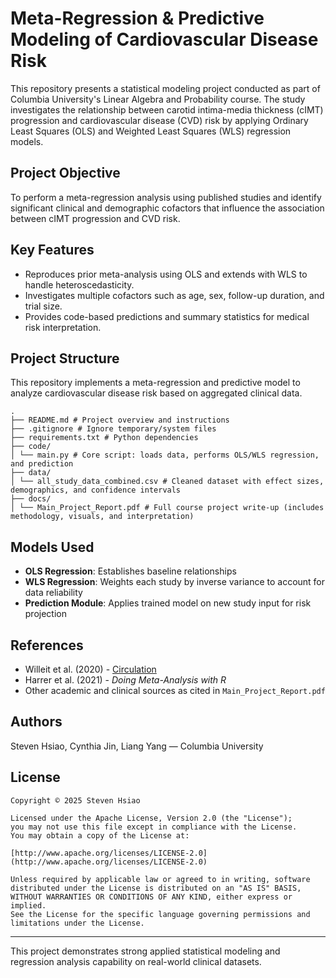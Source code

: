 # Meta-Regression & Predictive Modeling of Cardiovascular Disease Risk

This repository presents a statistical modeling project conducted as part of Columbia University's Linear Algebra and Probability course. The study investigates the relationship between carotid intima-media thickness (cIMT) progression and cardiovascular disease (CVD) risk by applying Ordinary Least Squares (OLS) and Weighted Least Squares (WLS) regression models.

## Project Objective

To perform a meta-regression analysis using published studies and identify significant clinical and demographic cofactors that influence the association between cIMT progression and CVD risk.

## Key Features

- Reproduces prior meta-analysis using OLS and extends with WLS to handle heteroscedasticity.
- Investigates multiple cofactors such as age, sex, follow-up duration, and trial size.
- Provides code-based predictions and summary statistics for medical risk interpretation.

## Project Structure

This repository implements a meta-regression and predictive model to analyze cardiovascular disease risk based on aggregated clinical data.

```
.
├── README.md # Project overview and instructions
├── .gitignore # Ignore temporary/system files
├── requirements.txt # Python dependencies
├── code/
│ └── main.py # Core script: loads data, performs OLS/WLS regression, and prediction
├── data/
│ └── all_study_data_combined.csv # Cleaned dataset with effect sizes, demographics, and confidence intervals
├── docs/
│ └── Main_Project_Report.pdf # Full course project write-up (includes methodology, visuals, and interpretation)
```

## Models Used

- **OLS Regression**: Establishes baseline relationships
- **WLS Regression**: Weights each study by inverse variance to account for data reliability
- **Prediction Module**: Applies trained model on new study input for risk projection

## References

- Willeit et al. (2020) - [Circulation](https://doi.org/10.1161/CIRCULATIONAHA.120.046361)
- Harrer et al. (2021) - _Doing Meta-Analysis with R_
- Other academic and clinical sources as cited in `Main_Project_Report.pdf`

## Authors

Steven Hsiao, Cynthia Jin, Liang Yang — Columbia University

## License

```
Copyright © 2025 Steven Hsiao

Licensed under the Apache License, Version 2.0 (the "License");
you may not use this file except in compliance with the License.
You may obtain a copy of the License at:

[http://www.apache.org/licenses/LICENSE-2.0](http://www.apache.org/licenses/LICENSE-2.0)

Unless required by applicable law or agreed to in writing, software
distributed under the License is distributed on an "AS IS" BASIS,
WITHOUT WARRANTIES OR CONDITIONS OF ANY KIND, either express or implied.
See the License for the specific language governing permissions and
limitations under the License.
```

---

This project demonstrates strong applied statistical modeling and regression analysis capability on real-world clinical datasets.
